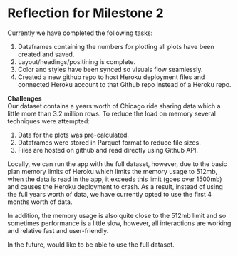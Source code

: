 # Reflection for Milestone 2

Currently we have completed the following tasks:
1. Dataframes containing the numbers for plotting all plots have been created and saved. 
2. Layout/headings/positining is complete. 
3. Color and styles have been synced so visuals flow seamlessly. 
4. Created a new github repo to host Heroku deployment files and connected Heroku account to that Github repo instead of a Heroku repo. 

**Challenges**   
Our dataset contains a years worth of Chicago ride sharing data which a little more than 3.2 million rows. To reduce the load on memory several techniques were attempted:

1. Data for the plots was pre-calculated. 
2. Dataframes were stored in Parquet format to reduce file sizes. 
3. Files are hosted on github and read directly using Github API. 

Locally, we can run the app with the full dataset, however, due to the basic plan memory limits of Heroku which limits the memory usage to 512mb, when the data is read in the app, it exceeds this limit (goes over 1500mb) and causes the Heroku deployment to crash. As a result, instead of using the full years worth of data, we have currently opted to use the first 4 months worth of data.

In addition, the memory usage is also quite close to the 512mb limit and so sometimes performance is a little slow, however, all interactions are working and relative fast and user-friendly. 

In the future, would like to be able to use the full dataset. 
